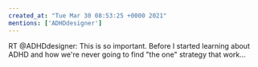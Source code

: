 ```yaml
---
created_at: "Tue Mar 30 08:53:25 +0000 2021"
mentions: ['ADHDdesigner']
---
```


RT @ADHDdesigner: This is so important. Before I started learning about ADHD and how we're never going to find "the one" strategy that work…